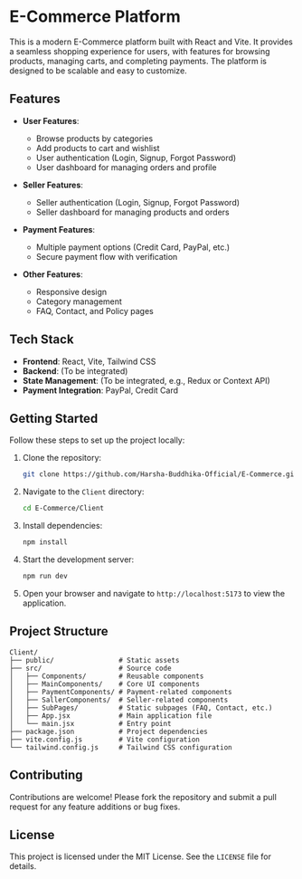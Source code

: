 # E-Commerce Platform

This is a modern E-Commerce platform built with React and Vite. It provides a seamless shopping experience for users, with features for browsing products, managing carts, and completing payments. The platform is designed to be scalable and easy to customize.

## Features

- **User Features**:
  - Browse products by categories
  - Add products to cart and wishlist
  - User authentication (Login, Signup, Forgot Password)
  - User dashboard for managing orders and profile

- **Seller Features**:
  - Seller authentication (Login, Signup, Forgot Password)
  - Seller dashboard for managing products and orders

- **Payment Features**:
  - Multiple payment options (Credit Card, PayPal, etc.)
  - Secure payment flow with verification

- **Other Features**:
  - Responsive design
  - Category management
  - FAQ, Contact, and Policy pages

## Tech Stack

- **Frontend**: React, Vite, Tailwind CSS
- **Backend**: (To be integrated)
- **State Management**: (To be integrated, e.g., Redux or Context API)
- **Payment Integration**: PayPal, Credit Card

## Getting Started

Follow these steps to set up the project locally:

1. Clone the repository:
   ```bash
   git clone https://github.com/Harsha-Buddhika-Official/E-Commerce.git
   ```

2. Navigate to the `Client` directory:
   ```bash
   cd E-Commerce/Client
   ```

3. Install dependencies:
   ```bash
   npm install
   ```

4. Start the development server:
   ```bash
   npm run dev
   ```

5. Open your browser and navigate to `http://localhost:5173` to view the application.

## Project Structure

```
Client/
├── public/                # Static assets
├── src/                   # Source code
│   ├── Components/        # Reusable components
│   ├── MainComponents/    # Core UI components
│   ├── PaymentComponents/ # Payment-related components
│   ├── SallerComponents/  # Seller-related components
│   ├── SubPages/          # Static subpages (FAQ, Contact, etc.)
│   ├── App.jsx            # Main application file
│   └── main.jsx           # Entry point
├── package.json           # Project dependencies
├── vite.config.js         # Vite configuration
└── tailwind.config.js     # Tailwind CSS configuration
```

## Contributing

Contributions are welcome! Please fork the repository and submit a pull request for any feature additions or bug fixes.

## License

This project is licensed under the MIT License. See the `LICENSE` file for details.
